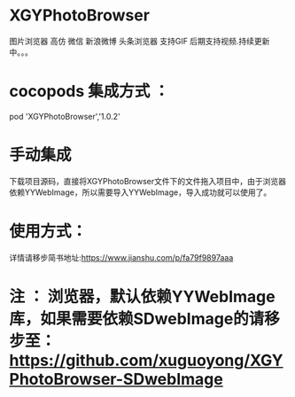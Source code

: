 # XGYPhotoBrowser
图片浏览器 高仿 微信 新浪微博 头条浏览器 支持GIF 后期支持视频.持续更新中。。。

# cocopods 集成方式 ：
 pod 'XGYPhotoBrowser','1.0.2'
 
# 手动集成
  下载项目源码，直接将XGYPhotoBrowser文件下的文件拖入项目中，由于浏览器依赖YYWebImage，所以需要导入YYWebImage，导入成功就可以使用了。
# 使用方式：
  详情请移步简书地址:https://www.jianshu.com/p/fa79f9897aaa

# 注 ： 浏览器，默认依赖YYWebImage库，如果需要依赖SDwebImage的请移步至：https://github.com/xuguoyong/XGYPhotoBrowser-SDwebImage

